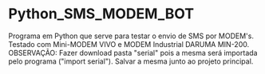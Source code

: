 # Python_SMS_MODEM_BOT

Programa em Python que serve para testar o envio de SMS por MODEM's. Testado com Mini-MODEM VIVO e MODEM Industrial DARUMA MIN-200. OBSERVAÇÃO: Fazer download pasta "serial" pois a mesma será importada pelo programa ("import serial"). Salvar a mesma junto ao projeto principal.

